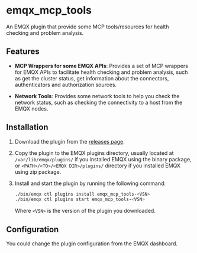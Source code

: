 # emqx_mcp_tools

An EMQX plugin that provide some MCP tools/resources for health checking and problem analysis.

## Features

- **MCP Wrappers for some EMQX APIs**: Provides a set of MCP wrappers for EMQX APIs to facilitate health checking and problem analysis, such as get the cluster status, get information about the connectors, authenticators and authorization sources.

- **Network Tools**: Provides some network tools to help you check the network status, such as checking the connectivity to a host from the EMQX nodes.

## Installation

1. Download the plugin from the [releases page](https://github.com/emqx/emqx_mcp_tools/releases).

2. Copy the plugin to the EMQX plugins directory, usually located at `/var/lib/emqx/plugins/` if you installed EMQX using the binary package, or `<PATH>/<TO>/<EMQX DIR>/plugins/` directory if you installed EMQX using zip package.

3. Install and start the plugin by running the following command:

   ```bash
   ./bin/emqx ctl plugins install emqx_mcp_tools-<VSN>
   ./bin/emqx ctl plugins start emqx_mcp_tools-<VSN>
   ```

   Where `<VSN>` is the version of the plugin you downloaded.

## Configuration

You could change the plugin configuration from the EMQX dashboard.
